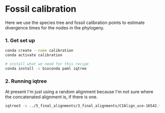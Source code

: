 # Fossil calibration

Here we use the species tree and fossil calibration points to estimate divergence times for the nodes in the phylogeny.


### 1. Get set up

```bash
conda create --name calibration
conda activate calibration

# install what we need for this recipe
conda install -c bioconda paml iqtree
```

### 2. Running iqtree

At present I'm just using a random alignment because I'm not sure where the concatenated alignment is, if there is one.

```bash
iqtree3 -s ../5_final_alignments/3_final_alignments/CIAlign_uce-16542.fasta -m GTR+G4 -te ../6_phylogenetic_analysis/concat_species_tree.treefile --dating mcmctree --prefix example
```